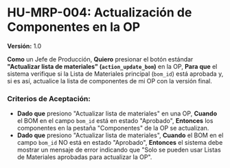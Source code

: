 # HU-MRP-004: Actualización de Componentes en la OP
**Versión:** 1.0

**Como** un Jefe de Producción,
**Quiero** presionar el botón estándar **"Actualizar lista de materiales" (`action_update_bom`)** en la OP,
**Para que** el sistema verifique si la Lista de Materiales principal (`bom_id`) está aprobada y, si es así, actualice la lista de componentes de mi OP con la versión final.

### Criterios de Aceptación:
-   **Dado que** presiono "Actualizar lista de materiales" en una OP, **Cuando** el BOM en el campo `bom_id` está en estado "Aprobado", **Entonces** los componentes en la pestaña "Componentes" de la OP se actualizan.
-   **Dado que** presiono "Actualizar lista de materiales", **Cuando** el BOM en el campo `bom_id` NO está en estado "Aprobado", **Entonces** el sistema debe mostrar un mensaje de error indicando que "Solo se pueden usar Listas de Materiales aprobadas para actualizar la OP".
